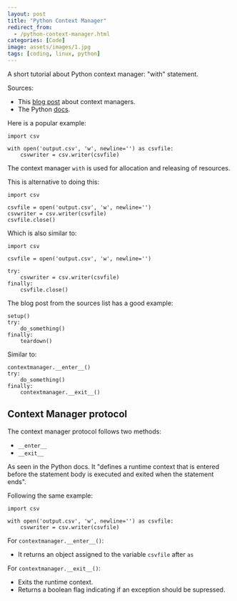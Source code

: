 ```yaml
---
layout: post
title: "Python Context Manager"
redirect_from:
  - /python-context-manager.html
categories: [Code]
image: assets/images/1.jpg
tags: [coding, linux, python]
---
```


A short tutorial about Python context manager: "with" statement.

Sources:

* This <a href="http://arnavk.com/posts/python-context-managers/" target="_blank">blog post</a> about context managers.
* The Python <a href="https://docs.python.org/3/library/stdtypes.html#typecontextmanager" target="_blank">docs</a>.

Here is a popular example:

    import csv

    with open('output.csv', 'w', newline='') as csvfile:
        csvwriter = csv.writer(csvfile)

The context manager `with` is used for allocation and releasing of resources.

This is alternative to doing this:

    import csv

    csvfile = open('output.csv', 'w', newline='')
    csvwriter = csv.writer(csvfile)
    csvfile.close()

Which is also similar to:

    import csv

    csvfile = open('output.csv', 'w', newline='')
    
    try:
        csvwriter = csv.writer(csvfile)
    finally:
        csvfile.close()

The blog post from the sources list has a good example:

    setup()
    try:
        do_something()
    finally:
        teardown()

Similar to:

    contextmanager.__enter__()
    try:
        do_something()
    finally:
        contextmanager.__exit__()

## Context Manager protocol

The context manager protocol follows two methods:

* `__enter__`
* `__exit__`

As seen in the Python docs. It "defines a runtime context that is entered before the statement body is executed and exited when the statement ends".

Following the same example:

    import csv

    with open('output.csv', 'w', newline='') as csvfile:
        csvwriter = csv.writer(csvfile)

For `contextmanager.__enter__()`:

* It returns an object assigned to the variable `csvfile` after `as`

For `contextmanager.__exit__()`:

* Exits the runtime context.
* Returns a boolean flag indicating if an exception should be supressed.

